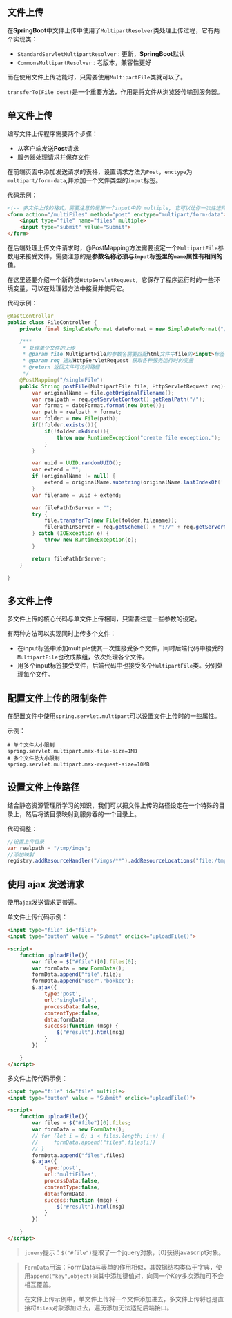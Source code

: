 ## 文件上传

在**SpringBoot**中文件上传中使用了`MultipartResolver`类处理上传过程，它有两个实现类：

* `StandardServletMultipartResolver` : 更新，**SpringBoot**默认
* `CommonsMultipartResolver` : 老版本，兼容性更好

而在使用文件上传功能时，只需要使用`MultipartFile`类就可以了。

`transferTo(File dest)`是一个重要方法，作用是将文件从浏览器传输到服务器。

## 单文件上传

编写文件上传程序需要两个步骤：

* 从客户端发送**Post**请求
* 服务器处理请求并保存文件

在前端页面中添加发送请求的表格，设置请求方法为`Post`，`enctype`为`multipart/form-data`,并添加一个文件类型的`input`标签。

代码示例：

```html
<!-- 多文件上传的格式，需要注意的是第一个input中的 multiple, 它可以让你一次性选择多个文件  -->
<form action="/multiFiles" method="post" enctype="multipart/form-data">
    <input type="file" name="files" multiple>
    <input type="submit" value="Submit">
</form>
```



在后端处理上传文件请求时，@PostMapping方法需要设定一个`MultipartFile`参数用来接受文件，需要注意的是**参数名称必须与`input`标签里的`name`属性有相同的值**。

在这里还要介绍一个新的类`HttpServletRequest`，它保存了程序运行时的一些环境变量，可以在处理器方法中接受并使用它。

代码示例：

```java
@RestController
public class FileController {
    private final SimpleDateFormat dateFormat = new SimpleDateFormat("/yyyy/MM/dd/");

    /***
     * 处理单个文件的上传
     * @param file MultipartFile的参数名需要匹配html文件中file的<input>标签的 name 属性
     * @param req 通过HttpServletRequest 获取各种服务运行时的变量
     * @return 返回文件可访问路径
     */
    @PostMapping("/singleFile")
    public String postFile(MultipartFile file, HttpServletRequest req){
        var originalName = file.getOriginalFilename();
        var realpath = req.getServletContext().getRealPath("/");
        var format = dateFormat.format(new Date());
        var path = realpath + format;
        var folder = new File(path);
        if(!folder.exists()){
            if(!folder.mkdirs()){
                throw new RuntimeException("create file exception.");
            }
        }

        var uuid = UUID.randomUUID();
        var extend = "";
        if (originalName != null) {
            extend = originalName.substring(originalName.lastIndexOf('.'));
        }
        var filename = uuid + extend;

        var filePathInServer = "";
        try {
            file.transferTo(new File(folder,filename));
            filePathInServer = req.getScheme() + "://" + req.getServerName() + ":" + req.getServerPort() + format + filename;
        } catch (IOException e) {
            throw new RuntimeException(e);
        }

        return filePathInServer;
    }

}
```



## 多文件上传

多文件上传的核心代码与单文件上传相同，只需要注意一些参数的设定。

有两种方法可以实现同时上传多个文件：

* 在input标签中添加multiple使其一次性接受多个文件，同时后端代码中接受的`MultipartFile`也改成数组，依次处理各个文件。
* 用多个input标签接受文件，后端代码中也接受多个`MultipartFile`类。分别处理每个文件。

## 配置文件上传的限制条件

在配置文件中使用`spring.servlet.multipart`可以设置文件上传时的一些属性。

示例：

```properties
# 单个文件大小限制
spring.servlet.multipart.max-file-size=1MB
# 多个文件总大小限制
spring.servlet.multipart.max-request-size=10MB
```

## 设置文件上传路径

结合静态资源管理所学习的知识，我们可以把文件上传的路径设定在一个特殊的目录上，然后将该目录映射到服务器的一个目录上。

代码调整：

```java
//设置上传目录
var realpath = "/tmp/imgs";	
//添加映射
registry.addResourceHandler("/imgs/**").addResourceLocations("file:/tmp/imgs/");
```

## 使用 ajax 发送请求

使用`ajax`发送请求更普遍。

单文件上传代码示例：

```html
<input type="file" id="file">
<input type="button" value = "Submit" onclick="uploadFile()">

<script>
    function uploadFile(){
        var file = $("#file")[0].files[0];
        var formData = new FormData();
        formData.append("file",file);
        formData.append("user","bokkcc");
        $.ajax({
            type:'post',
            url:'singleFile',
            processData:false,
            contentType:false,
            data:formData,
            success:function (msg) {
                $("#result").html(msg)
            }
        })

    }
</script>
```

多文件上传代码示例：

```html
<input type="file" id="file" multiple>
<input type="button" value = "Submit" onclick="uploadFile()">

<script>
    function uploadFile(){
        var files = $("#file")[0].files;
        var formData = new FormData();
        // for (let i = 0; i < files.length; i++) {
        //     formData.append("files",files[i])
        // }
        formData.append("files",files)
        $.ajax({
            type:'post',
            url:'multiFiles',
            processData:false,
            contentType:false,
            data:formData,
            success:function (msg) {
                $("#result").html(msg)
            }
        })

    }
</script>
```

>`jquery`提示：`$("#file")`提取了一个jquery对象，[0]获得javascript对象。

> `FormData`用法：FormData与表单的作用相似，其数据结构类似于字典，使用`append("key",object)`向其中添加键值对，向同一个*Key*多次添加可不会相互覆盖。
>
> 在文件上传示例中，单文件上传将一个文件添加进去，多文件上传将也是直接将`files`对象添加进去，遍历添加无法适配后端接口。
